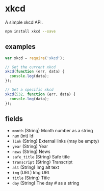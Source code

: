 # xkcd

A simple xkcd API.

```bash
npm install xkcd --save
```

## examples

```js
var xkcd = require('xkcd');

// Get the current xkcd
xkcd(function (err, data) {
  console.log(data);
});

// Get a specific xkcd
xkcd(532, function (err, data) {
  console.log(data);
});
```

## fields

- `month` (String) Month number as a string
- `num` (int) Id
- `link` (String) External links (may be empty)
- `year` (String) Year
- `news` (String) News
- `safe_title` (String) Safe title
- `transcript` (String) Transcript
- `alt` (String) Img alt text
- `img` (URL) Img URL
- `title` (String) Title
- `day` (String) The day # as a string